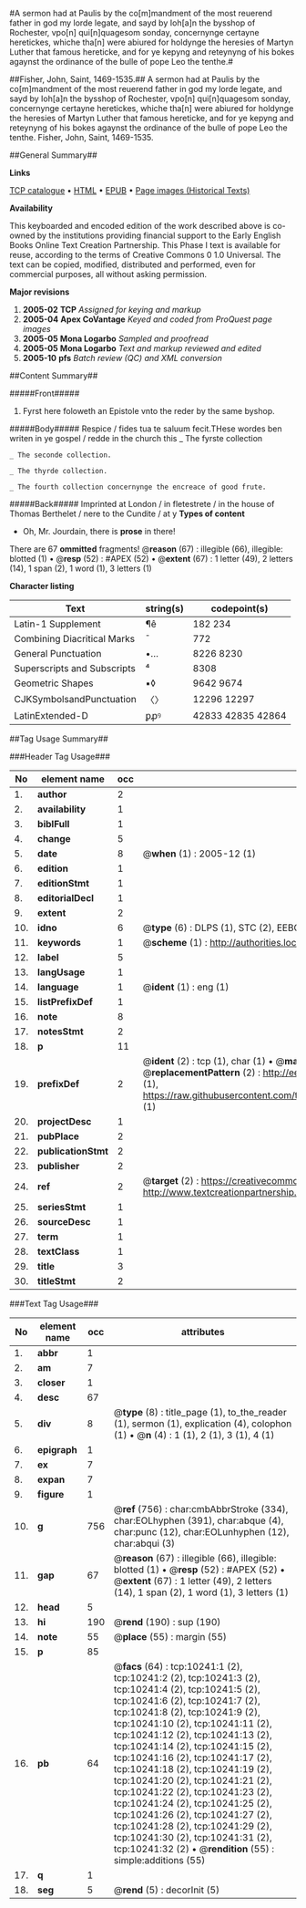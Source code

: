#A sermon had at Paulis by the co[m]mandment of the most reuerend father in god my lorde legate, and sayd by Ioh[a]n the bysshop of Rochester, vpo[n] qui[n]quagesom sonday, concernynge certayne heretickes, whiche tha[n] were abiured for holdynge the heresies of Martyn Luther that famous hereticke, and for ye kepyng and reteynyng of his bokes agaynst the ordinance of the bulle of pope Leo the tenthe.#

##Fisher, John, Saint, 1469-1535.##
A sermon had at Paulis by the co[m]mandment of the most reuerend father in god my lorde legate, and sayd by Ioh[a]n the bysshop of Rochester, vpo[n] qui[n]quagesom sonday, concernynge certayne heretickes, whiche tha[n] were abiured for holdynge the heresies of Martyn Luther that famous hereticke, and for ye kepyng and reteynyng of his bokes agaynst the ordinance of the bulle of pope Leo the tenthe.
Fisher, John, Saint, 1469-1535.

##General Summary##

**Links**

[TCP catalogue](http://www.ota.ox.ac.uk/tcp/)  • 
[HTML](http://tei.it.ox.ac.uk/tcp/Texts-HTML/free/A00/A00769.html)  • 
[EPUB](http://tei.it.ox.ac.uk/tcp/Texts-EPUB/free/A00/A00769.epub) • 
[Page images (Historical Texts)](https://data.historicaltexts.jisc.ac.uk/view?pubId=eebo-99845347e&pageId=eebo-99845347e-10241-1)

**Availability**

This keyboarded and encoded edition of the
	       work described above is co-owned by the institutions
	       providing financial support to the Early English Books
	       Online Text Creation Partnership. This Phase I text is
	       available for reuse, according to the terms of Creative
	       Commons 0 1.0 Universal. The text can be copied,
	       modified, distributed and performed, even for
	       commercial purposes, all without asking permission.

**Major revisions**

1. __2005-02__ __TCP__ *Assigned for keying and markup*
1. __2005-04__ __Apex CoVantage__ *Keyed and coded from ProQuest page images*
1. __2005-05__ __Mona Logarbo__ *Sampled and proofread*
1. __2005-05__ __Mona Logarbo__ *Text and markup reviewed and edited*
1. __2005-10__ __pfs__ *Batch review (QC) and XML conversion*

##Content Summary##

#####Front#####

1. Fyrst here foloweth an Epistole vnto the reder by the same byshop.

#####Body#####
Respice / fides tua te saluum fecit.THese wordes ben writen in ye gospel / redde in the church this 
    _ The fyrste collection

    _ The seconde collection.

    _ The thyrde collection.

    _ The fourth collection concernynge the encreace of good frute.

#####Back#####
Imprinted at London / in fletestrete / in the house of Thomas Berthelet / nere to the Cundite / at y
**Types of content**

  * Oh, Mr. Jourdain, there is **prose** in there!

There are 67 **ommitted** fragments! 
 @__reason__ (67) : illegible (66), illegible: blotted (1)  •  @__resp__ (52) : #APEX (52)  •  @__extent__ (67) : 1 letter (49), 2 letters (14), 1 span (2), 1 word (1), 3 letters (1)

**Character listing**


|Text|string(s)|codepoint(s)|
|---|---|---|
|Latin-1 Supplement|¶ê|182 234|
|Combining             Diacritical Marks|̄|772|
|General Punctuation|•…|8226 8230|
|Superscripts             and Subscripts|⁴|8308|
|Geometric Shapes|▪◊|9642 9674|
|CJKSymbolsandPunctuation|〈〉|12296 12297|
|LatinExtended-D|ꝑꝓꝰ|42833 42835 42864|

##Tag Usage Summary##

###Header Tag Usage###

|No|element name|occ|attributes|
|---|---|---|---|
|1.|__author__|2||
|2.|__availability__|1||
|3.|__biblFull__|1||
|4.|__change__|5||
|5.|__date__|8| @__when__ (1) : 2005-12 (1)|
|6.|__edition__|1||
|7.|__editionStmt__|1||
|8.|__editorialDecl__|1||
|9.|__extent__|2||
|10.|__idno__|6| @__type__ (6) : DLPS (1), STC (2), EEBO-CITATION (1), PROQUEST (1), VID (1)|
|11.|__keywords__|1| @__scheme__ (1) : http://authorities.loc.gov/ (1)|
|12.|__label__|5||
|13.|__langUsage__|1||
|14.|__language__|1| @__ident__ (1) : eng (1)|
|15.|__listPrefixDef__|1||
|16.|__note__|8||
|17.|__notesStmt__|2||
|18.|__p__|11||
|19.|__prefixDef__|2| @__ident__ (2) : tcp (1), char (1)  •  @__matchPattern__ (2) : ([0-9\-]+):([0-9IVX]+) (1), (.+) (1)  •  @__replacementPattern__ (2) : http://eebo.chadwyck.com/downloadtiff?vid=$1&page=$2 (1), https://raw.githubusercontent.com/textcreationpartnership/Texts/master/tcpchars.xml#$1 (1)|
|20.|__projectDesc__|1||
|21.|__pubPlace__|2||
|22.|__publicationStmt__|2||
|23.|__publisher__|2||
|24.|__ref__|2| @__target__ (2) : https://creativecommons.org/publicdomain/zero/1.0/ (1), http://www.textcreationpartnership.org/docs/. (1)|
|25.|__seriesStmt__|1||
|26.|__sourceDesc__|1||
|27.|__term__|1||
|28.|__textClass__|1||
|29.|__title__|3||
|30.|__titleStmt__|2||


###Text Tag Usage###

|No|element name|occ|attributes|
|---|---|---|---|
|1.|__abbr__|1||
|2.|__am__|7||
|3.|__closer__|1||
|4.|__desc__|67||
|5.|__div__|8| @__type__ (8) : title_page (1), to_the_reader (1), sermon (1), explication (4), colophon (1)  •  @__n__ (4) : 1 (1), 2 (1), 3 (1), 4 (1)|
|6.|__epigraph__|1||
|7.|__ex__|7||
|8.|__expan__|7||
|9.|__figure__|1||
|10.|__g__|756| @__ref__ (756) : char:cmbAbbrStroke (334), char:EOLhyphen (391), char:abque (4), char:punc (12), char:EOLunhyphen (12), char:abqui (3)|
|11.|__gap__|67| @__reason__ (67) : illegible (66), illegible: blotted (1)  •  @__resp__ (52) : #APEX (52)  •  @__extent__ (67) : 1 letter (49), 2 letters (14), 1 span (2), 1 word (1), 3 letters (1)|
|12.|__head__|5||
|13.|__hi__|190| @__rend__ (190) : sup (190)|
|14.|__note__|55| @__place__ (55) : margin (55)|
|15.|__p__|85||
|16.|__pb__|64| @__facs__ (64) : tcp:10241:1 (2), tcp:10241:2 (2), tcp:10241:3 (2), tcp:10241:4 (2), tcp:10241:5 (2), tcp:10241:6 (2), tcp:10241:7 (2), tcp:10241:8 (2), tcp:10241:9 (2), tcp:10241:10 (2), tcp:10241:11 (2), tcp:10241:12 (2), tcp:10241:13 (2), tcp:10241:14 (2), tcp:10241:15 (2), tcp:10241:16 (2), tcp:10241:17 (2), tcp:10241:18 (2), tcp:10241:19 (2), tcp:10241:20 (2), tcp:10241:21 (2), tcp:10241:22 (2), tcp:10241:23 (2), tcp:10241:24 (2), tcp:10241:25 (2), tcp:10241:26 (2), tcp:10241:27 (2), tcp:10241:28 (2), tcp:10241:29 (2), tcp:10241:30 (2), tcp:10241:31 (2), tcp:10241:32 (2)  •  @__rendition__ (55) : simple:additions (55)|
|17.|__q__|1||
|18.|__seg__|5| @__rend__ (5) : decorInit (5)|

